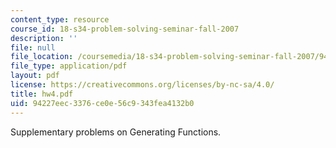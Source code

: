 ```yaml
---
content_type: resource
course_id: 18-s34-problem-solving-seminar-fall-2007
description: ''
file: null
file_location: /coursemedia/18-s34-problem-solving-seminar-fall-2007/94227eec3376ce0e56c9343fea4132b0_hw4.pdf
file_type: application/pdf
layout: pdf
license: https://creativecommons.org/licenses/by-nc-sa/4.0/
title: hw4.pdf
uid: 94227eec-3376-ce0e-56c9-343fea4132b0
---
```

Supplementary problems on Generating Functions.